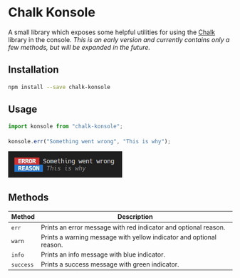 # **Chalk Konsole**

A small library which exposes some helpful utilities for using the [Chalk](https://www.npmjs.com/package/chalk) library in the console. _This is an early version and currently contains only a few methods, but will be expanded in the future._

## Installation

```bash
npm install --save chalk-konsole
```

## Usage

```ts
import konsole from "chalk-konsole";

konsole.err("Something went wrong", "This is why");
```

![output](./assets/usage.png)

## Methods

| Method    | Description                                                         |
| --------- | ------------------------------------------------------------------- |
| `err`     | Prints an error message with red indicator and optional reason.     |
| `warn`    | Prints a warning message with yellow indicator and optional reason. |
| `info`    | Prints an info message with blue indicator.                         |
| `success` | Prints a success message with green indicator.                      |
